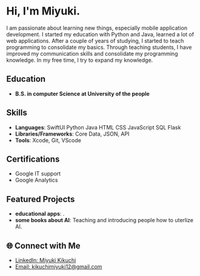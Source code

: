 
# Hi, I'm Miyuki.

I am passionate about learning new things, especially mobile application development. I started my education with Python and Java, learned a lot of web applications. After a couple of years of studying, I started to teach programming to consolidate my basics. Through teaching students, I have improved my communication skills and consolidate my programming knowledge. In my free time, I try to expand my knowledge.
## Education

- **B.S. in computer Science at University of the people**

##  Skills

- **Languages**: SwiftUI Python Java HTML CSS JavaScript SQL Flask 
- **Libraries/Frameworks**: Core Data, JSON, API
- **Tools**: Xcode, Git, VScode


## Certifications

- Google IT support
- Google Analytics
  

## Featured Projects

- **educational apps**: .
- **some books about AI**: Teaching and introducing people how to uterlize AI.


## 🌐 Connect with Me

- [LinkedIn: Miyuki Kikuchi](https://www.linkedin.com/in/miyuki-kikuchi-201b9b21a/)
- [Email: kikuchimiyuki12@gmail.com](mailto:kikuchimiyuki12@gmail.com)

